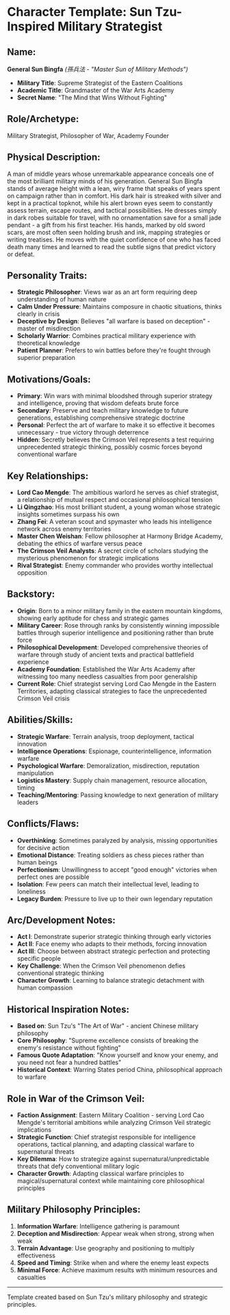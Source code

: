# Character Template: Sun Tzu-Inspired Military Strategist

## Name:
**General Sun Bingfa** *(孫兵法 - "Master Sun of Military Methods")*
- **Military Title**: Supreme Strategist of the Eastern Coalitions
- **Academic Title**: Grandmaster of the War Arts Academy
- **Secret Name**: "The Mind that Wins Without Fighting"

## Role/Archetype:
Military Strategist, Philosopher of War, Academy Founder

## Physical Description:
A man of middle years whose unremarkable appearance conceals one of the most brilliant military minds of his generation. General Sun Bingfa stands of average height with a lean, wiry frame that speaks of years spent on campaign rather than in comfort. His dark hair is streaked with silver and kept in a practical topknot, while his alert brown eyes seem to constantly assess terrain, escape routes, and tactical possibilities. He dresses simply in dark robes suitable for travel, with no ornamentation save for a small jade pendant - a gift from his first teacher. His hands, marked by old sword scars, are most often seen holding brush and ink, mapping strategies or writing treatises. He moves with the quiet confidence of one who has faced death many times and learned to read the subtle signs that predict victory or defeat.

## Personality Traits:
- **Strategic Philosopher**: Views war as an art form requiring deep understanding of human nature
- **Calm Under Pressure**: Maintains composure in chaotic situations, thinks clearly in crisis
- **Deceptive by Design**: Believes "all warfare is based on deception" - master of misdirection
- **Scholarly Warrior**: Combines practical military experience with theoretical knowledge
- **Patient Planner**: Prefers to win battles before they're fought through superior preparation

## Motivations/Goals:
- **Primary**: Win wars with minimal bloodshed through superior strategy and intelligence, proving that wisdom defeats brute force
- **Secondary**: Preserve and teach military knowledge to future generations, establishing comprehensive strategic doctrine
- **Personal**: Perfect the art of warfare to make it so effective it becomes unnecessary - true victory through deterrence
- **Hidden**: Secretly believes the Crimson Veil represents a test requiring unprecedented strategic thinking, possibly cosmic forces beyond conventional warfare

## Key Relationships:
- **Lord Cao Mengde**: The ambitious warlord he serves as chief strategist, a relationship of mutual respect and occasional philosophical tension
- **Li Qingzhao**: His most brilliant student, a young woman whose strategic insights sometimes surpass his own
- **Zhang Fei**: A veteran scout and spymaster who leads his intelligence network across enemy territories
- **Master Chen Weishan**: Fellow philosopher at Harmony Bridge Academy, debating the ethics of warfare versus peace
- **The Crimson Veil Analysts**: A secret circle of scholars studying the mysterious phenomenon for strategic implications
- **Rival Strategist**: Enemy commander who provides worthy intellectual opposition

## Backstory:
- **Origin**: Born to a minor military family in the eastern mountain kingdoms, showing early aptitude for chess and strategic games
- **Military Career**: Rose through ranks by consistently winning impossible battles through superior intelligence and positioning rather than brute force
- **Philosophical Development**: Developed comprehensive theories of warfare through study of ancient texts and practical battlefield experience
- **Academy Foundation**: Established the War Arts Academy after witnessing too many needless casualties from poor generalship
- **Current Role**: Chief strategist serving Lord Cao Mengde in the Eastern Territories, adapting classical strategies to face the unprecedented Crimson Veil crisis

## Abilities/Skills:
- **Strategic Warfare**: Terrain analysis, troop deployment, tactical innovation
- **Intelligence Operations**: Espionage, counterintelligence, information warfare
- **Psychological Warfare**: Demoralization, misdirection, reputation manipulation
- **Logistics Mastery**: Supply chain management, resource allocation, timing
- **Teaching/Mentoring**: Passing knowledge to next generation of military leaders

## Conflicts/Flaws:
- **Overthinking**: Sometimes paralyzed by analysis, missing opportunities for decisive action
- **Emotional Distance**: Treating soldiers as chess pieces rather than human beings
- **Perfectionism**: Unwillingness to accept "good enough" victories when perfect ones are possible
- **Isolation**: Few peers can match their intellectual level, leading to loneliness
- **Legacy Burden**: Pressure to live up to their own legendary reputation

## Arc/Development Notes:
- **Act I**: Demonstrate superior strategic thinking through early victories
- **Act II**: Face enemy who adapts to their methods, forcing innovation
- **Act III**: Choose between abstract strategic perfection and protecting specific people
- **Key Challenge**: When the Crimson Veil phenomenon defies conventional strategic thinking
- **Character Growth**: Learning to balance strategic detachment with human compassion

## Historical Inspiration Notes:
- **Based on**: Sun Tzu's "The Art of War" - ancient Chinese military philosophy
- **Core Philosophy**: "Supreme excellence consists of breaking the enemy's resistance without fighting"
- **Famous Quote Adaptation**: "Know yourself and know your enemy, and you need not fear a hundred battles"
- **Historical Context**: Warring States period China, philosophical approach to warfare

## Role in War of the Crimson Veil:
- **Faction Assignment**: Eastern Military Coalition - serving Lord Cao Mengde's territorial ambitions while analyzing Crimson Veil strategic implications
- **Strategic Function**: Chief strategist responsible for intelligence operations, tactical planning, and adapting classical warfare to supernatural threats
- **Key Dilemma**: How to strategize against supernatural/unpredictable threats that defy conventional military logic
- **Character Growth**: Adapting classical warfare principles to magical/supernatural context while maintaining core philosophical principles

## Military Philosophy Principles:
1. **Information Warfare**: Intelligence gathering is paramount
2. **Deception and Misdirection**: Appear weak when strong, strong when weak
3. **Terrain Advantage**: Use geography and positioning to multiply effectiveness
4. **Speed and Timing**: Strike when and where the enemy least expects
5. **Minimal Force**: Achieve maximum results with minimum resources and casualties

---
Template created based on Sun Tzu's military philosophy and strategic principles.
